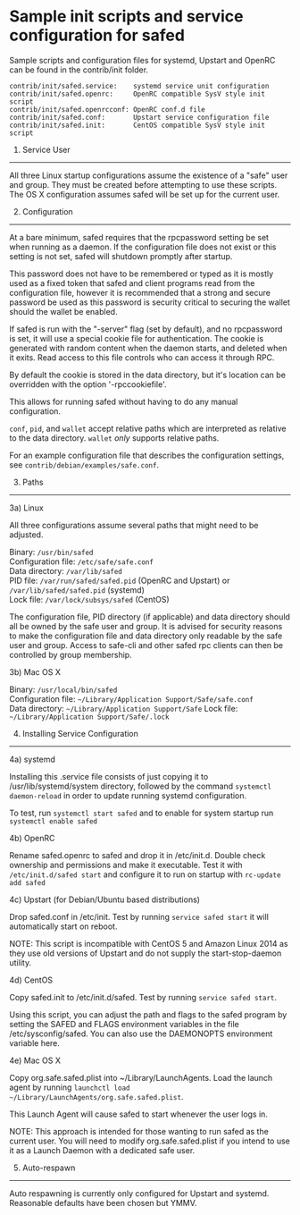 Sample init scripts and service configuration for safed
==========================================================

Sample scripts and configuration files for systemd, Upstart and OpenRC
can be found in the contrib/init folder.

    contrib/init/safed.service:    systemd service unit configuration
    contrib/init/safed.openrc:     OpenRC compatible SysV style init script
    contrib/init/safed.openrcconf: OpenRC conf.d file
    contrib/init/safed.conf:       Upstart service configuration file
    contrib/init/safed.init:       CentOS compatible SysV style init script

1. Service User
---------------------------------

All three Linux startup configurations assume the existence of a "safe" user
and group.  They must be created before attempting to use these scripts.
The OS X configuration assumes safed will be set up for the current user.

2. Configuration
---------------------------------

At a bare minimum, safed requires that the rpcpassword setting be set
when running as a daemon.  If the configuration file does not exist or this
setting is not set, safed will shutdown promptly after startup.

This password does not have to be remembered or typed as it is mostly used
as a fixed token that safed and client programs read from the configuration
file, however it is recommended that a strong and secure password be used
as this password is security critical to securing the wallet should the
wallet be enabled.

If safed is run with the "-server" flag (set by default), and no rpcpassword is set,
it will use a special cookie file for authentication. The cookie is generated with random
content when the daemon starts, and deleted when it exits. Read access to this file
controls who can access it through RPC.

By default the cookie is stored in the data directory, but it's location can be overridden
with the option '-rpccookiefile'.

This allows for running safed without having to do any manual configuration.

`conf`, `pid`, and `wallet` accept relative paths which are interpreted as
relative to the data directory. `wallet` *only* supports relative paths.

For an example configuration file that describes the configuration settings,
see `contrib/debian/examples/safe.conf`.

3. Paths
---------------------------------

3a) Linux

All three configurations assume several paths that might need to be adjusted.

Binary:              `/usr/bin/safed`  
Configuration file:  `/etc/safe/safe.conf`  
Data directory:      `/var/lib/safed`  
PID file:            `/var/run/safed/safed.pid` (OpenRC and Upstart) or `/var/lib/safed/safed.pid` (systemd)  
Lock file:           `/var/lock/subsys/safed` (CentOS)  

The configuration file, PID directory (if applicable) and data directory
should all be owned by the safe user and group.  It is advised for security
reasons to make the configuration file and data directory only readable by the
safe user and group.  Access to safe-cli and other safed rpc clients
can then be controlled by group membership.

3b) Mac OS X

Binary:              `/usr/local/bin/safed`  
Configuration file:  `~/Library/Application Support/Safe/safe.conf`  
Data directory:      `~/Library/Application Support/Safe`
Lock file:           `~/Library/Application Support/Safe/.lock`

4. Installing Service Configuration
-----------------------------------

4a) systemd

Installing this .service file consists of just copying it to
/usr/lib/systemd/system directory, followed by the command
`systemctl daemon-reload` in order to update running systemd configuration.

To test, run `systemctl start safed` and to enable for system startup run
`systemctl enable safed`

4b) OpenRC

Rename safed.openrc to safed and drop it in /etc/init.d.  Double
check ownership and permissions and make it executable.  Test it with
`/etc/init.d/safed start` and configure it to run on startup with
`rc-update add safed`

4c) Upstart (for Debian/Ubuntu based distributions)

Drop safed.conf in /etc/init.  Test by running `service safed start`
it will automatically start on reboot.

NOTE: This script is incompatible with CentOS 5 and Amazon Linux 2014 as they
use old versions of Upstart and do not supply the start-stop-daemon utility.

4d) CentOS

Copy safed.init to /etc/init.d/safed. Test by running `service safed start`.

Using this script, you can adjust the path and flags to the safed program by
setting the SAFED and FLAGS environment variables in the file
/etc/sysconfig/safed. You can also use the DAEMONOPTS environment variable here.

4e) Mac OS X

Copy org.safe.safed.plist into ~/Library/LaunchAgents. Load the launch agent by
running `launchctl load ~/Library/LaunchAgents/org.safe.safed.plist`.

This Launch Agent will cause safed to start whenever the user logs in.

NOTE: This approach is intended for those wanting to run safed as the current user.
You will need to modify org.safe.safed.plist if you intend to use it as a
Launch Daemon with a dedicated safe user.

5. Auto-respawn
-----------------------------------

Auto respawning is currently only configured for Upstart and systemd.
Reasonable defaults have been chosen but YMMV.
